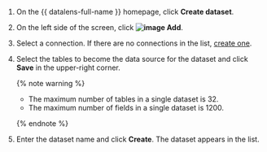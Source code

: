1. On the {{ datalens-full-name }} homepage, click **Create dataset**.
1. On the left side of the screen, click **![image](../../../_assets/plus-sign.svg) Add**.
1. Select a connection. If there are no connections in the list, [create one](../../../datalens/concepts/connection.md).
1. Select the tables to become the data source for the dataset and click **Save** in the upper-right corner.

   {% note warning %}

   * The maximum number of tables in a single dataset is 32.
   * The maximum number of fields in a single dataset is 1200.

   {% endnote %}

1. Enter the dataset name and click **Create**. The dataset appears in the list.